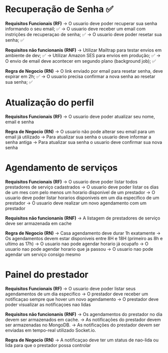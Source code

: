 # Recuperação de Senha ✅
**Requisitos Funcionais (RF)**
 -> O usuario deve poder recuperar sua senha informando o seu email; ✅
 -> O usuario deve receber um email com instrições de recuperaçao de senha; ✅
 -> O usuario deve poder resetar sua senha; ✅

**Requisitos não funcionanis (RNF)**
-> Utilizar Mailtrap para testar envios em ambiente de dev; ✅
-> Utilizar Amazon SES para envios em produção; ✅
-> O envio de email deve acontecer em segundo plano (background job); ✅

**Regra de Negocio (RN)**
-> O link enviado por email para resetar senha, deve expirar em 2h; ✅
-> O usuario precisa confirmar a nova senha ao resetar sua senha; ✅

# Atualização do perfil
**Requisitos Funcionais (RF)**
->  O usuario deve poder atualizar seu nome, email e senha

**Regra de Negocio (RN)**
-> O usuario não pode alterar seu email para um email já utilizado
-> Para atualizar sua senha o usuario deve informar a senha antiga
-> Para atualizar sua senha o usuario deve confirmar sua nova senha

# Agendamento de serviços

**Requisitos Funcionais (RF)**
-> O usuario deve poder listar todos prestadores de serviço cadastrados
-> O usuario deve poder listar os dias de um mes com pelo menos um horario disponivel de um prestador
-> O usuario deve poder listar horarios disponiveis em um dia especifico de um prestador
-> O usuario deve realizar um novo agendamento com um prestador

**Requisitos não funcionanis (RNF)**
-> A listagem de prestadores de serviço deve ser armazenada em cache

**Regra de Negocio (RN)**
-> Casa agendamento deve durar 1h exatamente
-> Os agendamentos devem estar disponiveis entre 8H e 18H (primeiro as 8h e ultimo as 17h)
-> O usuario nao pode agendar horario já ocupafo
-> O usuario nao pode agendar horario que ja passou
-> O usuario nao pode agendar um serviço consigo mesmo

# Painel do prestador

**Requisitos Funcionais (RF)**
-> O usuario deve poder listar seus agendamentos de um dia especifico
-> O prestador deve receber um notificaçao sempre que hover um novo agendamento
-> O prestador deve poder visualizar as notificaçoes nao lidas

**Requisitos não funcionanis (RNF)**
-> Os agendamentos do prestador no dia devem ser armazenados em cache.
-> As notificações do prestador devem ser armazenadas no MongoDB.
-> As notificações do prestador devem ser enviadas em tempo-real utilizado Socket.io.

**Regra de Negocio (RN)**
-> A notificaçao deve ter um status de nao-lida ou lida para que o prestador possa controlar
